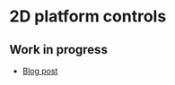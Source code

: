 # 2D platform controls

## Work in progress

- [Blog post](https://muffinman.io/blog/tight-platform-controls-part-1/)
